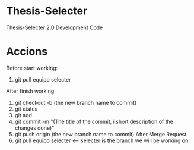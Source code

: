 # Thesis-Selecter
Thesis-Selecter 2.0 Development Code

# Accions
Before start working:
1. git pull equipo selecter

After finish working
1. git checkout -b (the new branch name to commit)
2. git status
3. git add .
4. git commit -m "(The title of the commit, i short description of the changes done)"
5. git push origin (the new branch name to commit) 
After Merge Request
6. git pull equipo selecter <-- selecter is the branch we will be working on
